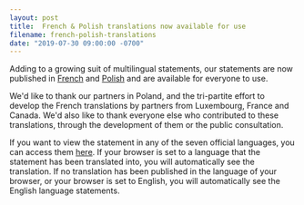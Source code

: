 ```yaml
---
layout: post
title:  French & Polish translations now available for use
filename: french-polish-translations
date: "2019-07-30 09:00:00 -0700"
---
```


Adding to a growing suit of multilingual statements, our statements are now published in [French](https://rightsstatements.org/page/1.0/?language=fr) and [Polish](https://rightsstatements.org/page/1.0/?language=pl) and are available for everyone to use.  

We'd like to thank our partners in Poland, and the tri-partite effort to develop the French translations by partners from Luxembourg, France and Canada.  We'd also like to thank everyone else who contributed to these translations, through the development of them or the public consultation.  

If you want to view the statement in any of the seven official languages, you can access them [here](https://rightsstatements.org/en/documentation/translations.html).  If your browser is set to a language that the statement has been translated into, you will automatically see the translation.  If no translation has been published in the language of your browser, or your browser is set to English, you will automatically see the English language statements.  
